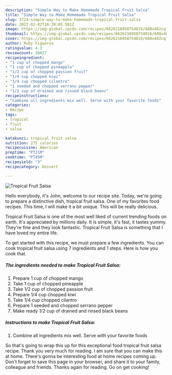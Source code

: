 ```yaml
---
description: "Simple Way to Make Homemade Tropical Fruit Salsa"
title: "Simple Way to Make Homemade Tropical Fruit Salsa"
slug: 3724-simple-way-to-make-homemade-tropical-fruit-salsa
date: 2022-02-02T16:39:05.581Z
image: https://img-global.cpcdn.com/recipes/6626216958754816/680x482cq70/tropical-fruit-salsa-recipe-main-photo.jpg
thumbnail: https://img-global.cpcdn.com/recipes/6626216958754816/680x482cq70/tropical-fruit-salsa-recipe-main-photo.jpg
cover: https://img-global.cpcdn.com/recipes/6626216958754816/680x482cq70/tropical-fruit-salsa-recipe-main-photo.jpg
author: Ruby Figueroa
ratingvalue: 4.3
reviewcount: 38027
recipeingredient:
- "1 cup of chopped mango"
- "1 cup of chopped pineapple"
- "1/2 cup of chopped passion fruit"
- "1/4 cup chopped kiwi"
- "1/4 cup chopped cilantro"
- "1 seeded and chopped serrano pepper"
- "1/2 cup of drained and rinsed black beans"
recipeinstructions:
- "Combine all ingredients mix well. Serve with your favorite foods"
categories:
- Recipe
tags:
- tropical
- fruit
- salsa

katakunci: tropical fruit salsa 
nutrition: 275 calories
recipecuisine: American
preptime: "PT21M"
cooktime: "PT45M"
recipeyield: "3"
recipecategory: Dessert

---
```



![Tropical Fruit Salsa](https://img-global.cpcdn.com/recipes/6626216958754816/680x482cq70/tropical-fruit-salsa-recipe-main-photo.jpg)

Hello everybody, it's John, welcome to our recipe site. Today, we're going to prepare a distinctive dish, tropical fruit salsa. One of my favorites food recipes. This time, I will make it a bit unique. This will be really delicious.



Tropical Fruit Salsa is one of the most well liked of current trending foods on earth. It's appreciated by millions daily. It is simple, it's fast, it tastes yummy. They're fine and they look fantastic. Tropical Fruit Salsa is something that I have loved my entire life.


To get started with this recipe, we must prepare a few ingredients. You can cook tropical fruit salsa using 7 ingredients and 1 steps. Here is how you cook that.

<!--inarticleads1-->

##### The ingredients needed to make Tropical Fruit Salsa:

1. Prepare 1 cup of chopped mango
1. Take 1 cup of chopped pineapple
1. Take 1/2 cup of chopped passion fruit
1. Prepare 1/4 cup chopped kiwi
1. Take 1/4 cup chopped cilantro
1. Prepare 1 seeded and chopped serrano pepper
1. Make ready 1/2 cup of drained and rinsed black beans




<!--inarticleads2-->

##### Instructions to make Tropical Fruit Salsa:

1. Combine all ingredients mix well. Serve with your favorite foods




So that's going to wrap this up for this exceptional food tropical fruit salsa recipe. Thank you very much for reading. I am sure that you can make this at home. There's gonna be interesting food at home recipes coming up. Don't forget to save this page in your browser, and share it to your family, colleague and friends. Thanks again for reading. Go on get cooking!

